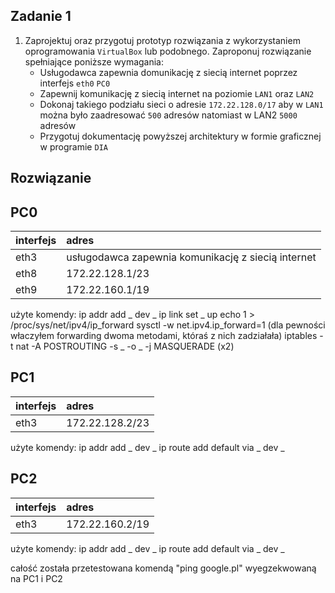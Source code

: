 Zadanie 1
---------

1. Zaprojektuj oraz przygotuj prototyp rozwiązania z wykorzystaniem oprogramowania ``VirtualBox`` lub podobnego. 
Zaproponuj rozwiązanie spełniające poniższe wymagania:
   * Usługodawca zapewnia domunikację z siecią internet poprzez interfejs ``eth0`` ``PC0``
   * Zapewnij komunikację z siecią internet na poziomie ``LAN1`` oraz ``LAN2``
   * Dokonaj takiego podziału sieci o adresie ``172.22.128.0/17`` aby w ``LAN1`` można było zaadresować ``500`` adresów natomiast w LAN2 ``5000`` adresów    
   * Przygotuj dokumentację powyższej architektury w formie graficznej w programie ``DIA``
 
Rozwiązanie
-----------

PC0  
-------------------
|  interfejs   | adres  |
|:-------------| :------| 
| eth3 | usługodawca zapewnia komunikację z siecią internet  |
| eth8 | 172.22.128.1/23  |
| eth9 | 172.22.160.1/19  |

użyte komendy:
ip addr add _ dev _
ip link set _ up
echo 1 > /proc/sys/net/ipv4/ip_forward
sysctl -w net.ipv4.ip_forward=1 (dla pewności właczyłem forwarding dwoma metodami, któraś z nich zadziałała)
iptables -t nat -A POSTROUTING -s _ -o _ -j MASQUERADE (x2)

PC1  
----------------
|  interfejs   | adres  |
|:-------------| :------| 
|eth3|172.22.128.2/23|

użyte komendy:
ip addr add _ dev _
ip route add default via _ dev _

PC2  
------------------
|  interfejs   | adres  |
|:-------------| :------| 
| eth3 | 172.22.160.2/19 |

użyte komendy:
ip addr add _ dev _
ip route add default via _ dev _

całość została przetestowana komendą "ping google.pl" wyegzekwowaną na PC1 i PC2
